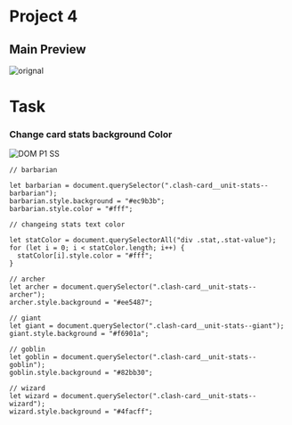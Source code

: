 # Project 4
## Main Preview
![orignal](https://user-images.githubusercontent.com/97457589/215706865-f36dc645-3202-41c4-9664-bc9a0017cda2.png)

# Task
### Change card stats background Color
![DOM P1 SS](https://user-images.githubusercontent.com/97457589/215707532-8d4ad400-ccb6-43de-9a03-96f28f85801d.png)

```
// barbarian

let barbarian = document.querySelector(".clash-card__unit-stats--barbarian");
barbarian.style.background = "#ec9b3b";
barbarian.style.color = "#fff";

// changeing stats text color

let statColor = document.querySelectorAll("div .stat,.stat-value");
for (let i = 0; i < statColor.length; i++) {
  statColor[i].style.color = "#fff";
}

// archer
let archer = document.querySelector(".clash-card__unit-stats--archer");
archer.style.background = "#ee5487";

// giant
let giant = document.querySelector(".clash-card__unit-stats--giant");
giant.style.background = "#f6901a";

// goblin
let goblin = document.querySelector(".clash-card__unit-stats--goblin");
goblin.style.background = "#82bb30";

// wizard
let wizard = document.querySelector(".clash-card__unit-stats--wizard");
wizard.style.background = "#4facff";

```
